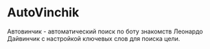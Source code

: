# AutoVinchik
Автовинчик - автоматический поиск по боту знакомств Леонардо Дайвинчик с настройкой ключевых слов для поиска цели.
